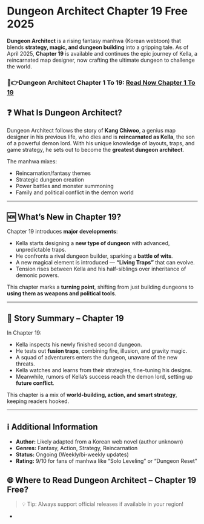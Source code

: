 # Dungeon Architect Chapter 19 Free 2025
**Dungeon Architect** is a rising fantasy manhwa (Korean webtoon) that blends **strategy, magic, and dungeon building** into a gripping tale. As of April 2025, **Chapter 19** is available and continues the epic journey of Kella, a reincarnated map designer, now crafting the ultimate dungeon to challenge the world.

<h3 tabindex="-1" class="heading-element" dir="auto">🔴👉Dungeon Architect Chapter 1 To 19: <a href="https://video2leaks.com/" rel="nofollow"> Read Now Chapter 1 To 19</a></h3> 

## ❓ What Is Dungeon Architect?

Dungeon Architect follows the story of **Kang Chiwoo**, a genius map designer in his previous life, who dies and is **reincarnated as Kella**, the son of a powerful demon lord. With his unique knowledge of layouts, traps, and game strategy, he sets out to become the **greatest dungeon architect**.

The manhwa mixes:
- Reincarnation/fantasy themes
- Strategic dungeon creation
- Power battles and monster summoning
- Family and political conflict in the demon world

---

## 🆕 What’s New in Chapter 19?

Chapter 19 introduces **major developments**:
- Kella starts designing a **new type of dungeon** with advanced, unpredictable traps.
- He confronts a rival dungeon builder, sparking a **battle of wits**.
- A new magical element is introduced — **“Living Traps”** that can evolve.
- Tension rises between Kella and his half-siblings over inheritance of demonic powers.

This chapter marks a **turning point**, shifting from just building dungeons to **using them as weapons and political tools**.

---

## 📖 Story Summary – Chapter 19

In Chapter 19:
- Kella inspects his newly finished second dungeon.
- He tests out **fusion traps**, combining fire, illusion, and gravity magic.
- A squad of adventurers enters the dungeon, unaware of the new threats.
- Kella watches and learns from their strategies, fine-tuning his designs.
- Meanwhile, rumors of Kella’s success reach the demon lord, setting up **future conflict**.

This chapter is a mix of **world-building, action, and smart strategy**, keeping readers hooked.

---

## ℹ️ Additional Information

- **Author:** Likely adapted from a Korean web novel (author unknown)
- **Genres:** Fantasy, Action, Strategy, Reincarnation
- **Status:** Ongoing (Weekly/bi-weekly updates)
- **Rating:** 9/10 for fans of manhwa like “Solo Leveling” or “Dungeon Reset”


## 🌐 Where to Read Dungeon Architect – Chapter 19 Free?

> 💡 Tip: Always support official releases if available in your region!

-
